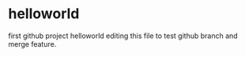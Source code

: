# helloworld
first github project helloworld
editing this file to test github branch and merge feature.
